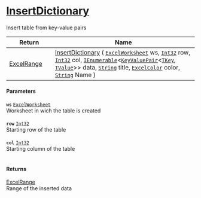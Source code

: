 # [InsertDictionary](./ExcelHelper--InsertDictionary.md)

Insert table from key-value pairs

| Return<div><a href="#"><img width=225></a></div> | Name<div><a href="#"><img width=525></a></div> | 
| --- | --- | 
| [ExcelRange](./ExcelHelper--InsertDictionary.md) | [InsertDictionary](./ExcelHelper--InsertDictionary.md) ( [`ExcelWorksheet`](./ExcelHelper--InsertDictionary.md) ws, [`Int32`](https://docs.microsoft.com/en-us/dotnet/api/System.Int32) row, [`Int32`](https://docs.microsoft.com/en-us/dotnet/api/System.Int32) col, [`IEnumerable`](./ExcelHelper--InsertDictionary.md)\<[`KeyValuePair`](./ExcelHelper--InsertDictionary.md)\<[`TKey`](./ExcelHelper--InsertDictionary.md), [`TValue`](./ExcelHelper--InsertDictionary.md)>> data, [`String`](https://docs.microsoft.com/en-us/dotnet/api/System.String) title, [`ExcelColor`](./../Excel/ExcelColor.md) color, [`String`](https://docs.microsoft.com/en-us/dotnet/api/System.String) Name ) | 


#### Parameters
**`ws`**  [`ExcelWorksheet`](./ExcelHelper--InsertDictionary.md)<br>Worksheet in wich the table is created<br><br>**`row`**  [`Int32`](https://docs.microsoft.com/en-us/dotnet/api/System.Int32)<br>Starting row of the table<br><br>**`col`**  [`Int32`](https://docs.microsoft.com/en-us/dotnet/api/System.Int32)<br>Starting column of the table<br><br>
#### Returns
[ExcelRange](./ExcelHelper--InsertDictionary.md)<br>
Range of the inserted data